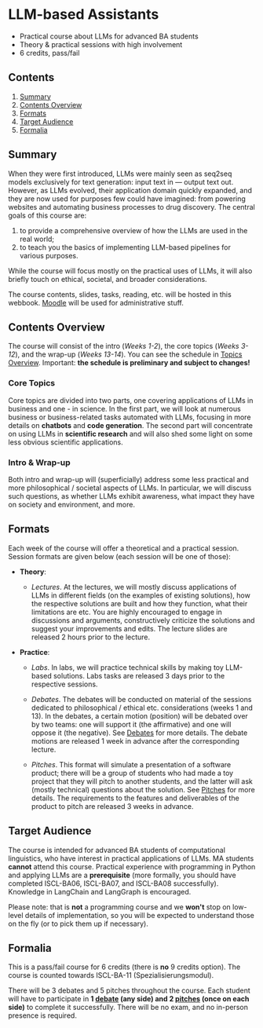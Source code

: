 # LLM-based Assistants

* Practical course about LLMs for advanced BA students
* Theory & practical sessions with high involvement
* 6 credits, pass/fail


## Contents

1. [Summary](#summary)
2. [Contents Overview](#contents-overview)
3. [Formats](#formats)
4. [Target Audience](#target-audience)
5. [Formalia](#formalia)


## Summary

When they were first introduced, LLMs were mainly seen as seq2seq models exclusively for text generation: input text in — output text out. However, as LLMs evolved, their application domain quickly expanded, and they are now used for purposes few could have imagined: from powering websites and automating business processes to drug discovery. The central goals of this course are:

1) to provide a comprehensive overview of how the LLMs are used in the real world;
2) to teach you the basics of implementing LLM-based pipelines for various purposes.

While the course will focus mostly on the practical uses of LLMs, it will also briefly touch on ethical, societal, and broader considerations.

The course contents, slides, tasks, reading, etc. will be hosted in this webbook. [Moodle](https://moodle.zdv.uni-tuebingen.de/course/view.php?id=790) will be used for administrative stuff.

## Contents Overview

The course will consist of the intro (_Weeks 1-2_), the core topics (_Weeks 3-12_), and the wrap-up (_Weeks 13-14_). You can see the schedule in [Topics Overview](./infos/topic_overview.md). Important: **the schedule is preliminary and subject to changes!**

### Core Topics

Core topics are divided into two parts, one covering applications of LLMs in business and one - in science. In the first part, we will look at numerous business or business-related tasks automated with LLMs, focusing in more details on **chatbots** and **code generation**. The second part will concentrate on using LLMs in **scientific research** and will also shed some light on some less obvious scientific applications.

### Intro & Wrap-up

Both intro and wrap-up will (superficially) address some less practical and more philosophical / societal aspects of LLMs. In particular, we will discuss such questions, as whether LLMs exhibit awareness, what impact they have on society and environment, and more.


## Formats

Each week of the course will offer a theoretical and a practical session. Session formats are given below (each session will be one of those):

* **Theory**:

    * _Lectures_. At the lectures, we will mostly discuss applications of LLMs in different fields (on the examples of existing solutions), how the respective solutions are built and how they function, what their limitations are etc. You are highly encouraged to engage in discussions and arguments, constructively criticize the solutions and suggest your improvements and edits. The lecture slides are released 2 hours prior to the lecture.

* **Practice**:

    * _Labs_. In labs, we will practice technical skills by making toy LLM-based solutions. Labs tasks are released 3 days prior to the respective sessions.

    * _Debates_. The debates will be conducted on material of the sessions dedicated to philosophical / ethical etc. considerations (weeks 1 and 13). In the debates, a certain motion (position) will be debated over by two teams: one will support it (the affirmative) and one will oppose it (the negative). See [Debates](./infos/formats/debates.md) for more details. The debate motions are released 1 week in advance after the corresponding lecture. 

    * _Pitches_. This format will simulate a presentation of a software product; there will be a group of students who had made a toy project that they will pitch to another students, and the latter will ask (mostly technical) questions about the solution. See [Pitches](./infos/formats/pitches.md) for more details. The requirements to the features and deliverables of the product to pitch are released 3 weeks in advance.


## Target Audience

The course is intended for advanced BA students of computational linguistics, who have interest in practical applications of LLMs. MA students **cannot** attend this course. Practical experience with programming in Python and applying LLMs are a **prerequisite** (more formally, you should have completed ISCL-BA06, ISCL-BA07, and ISCL-BA08 successfully). Knowledge in LangChain and LangGraph is encouraged.

Please note: that is **not** a programming course and we **won't** stop on low-level details of implementation, so you will be expected to understand those on the fly (or to pick them up if necessary).


## Formalia

This is a pass/fail course for 6 credits (there is **no** 9 credits option). The course is counted towards ISCL-BA-11 (Spezialisierungsmodul).

There will be 3 debates and 5 pitches throughout the course. Each student will have to participate in **1 [debate](./infos/formats/debates.md) (any side) and 2 [pitches](./infos/formats/pitches.md) (once on each side)** to complete it successfully. There will be no exam, and no in-person presence is required.